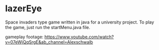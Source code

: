 # lazerEye
Space invaders type game written in java for a university project. To play the game, just run the startMenu.java file.

gameplay footage: https://www.youtube.com/watch?v=07eWjQqSrgE&ab_channel=Alexschwalb
